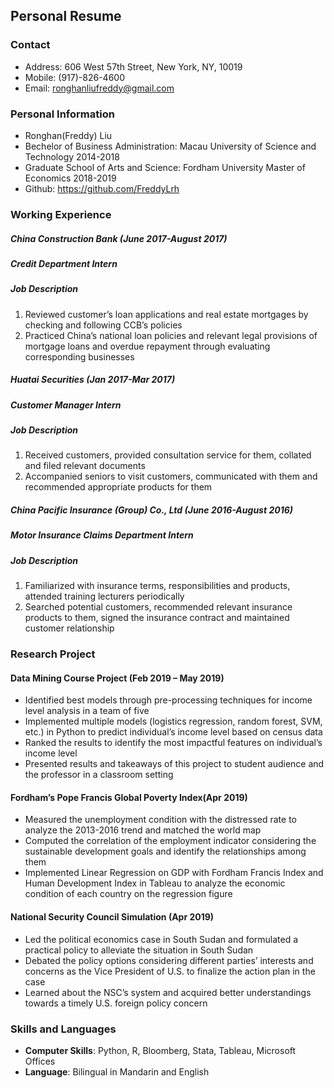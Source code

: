 ## Personal Resume  
### Contact 
+ Address: 606 West 57th Street, New York, NY, 10019 
+ Mobile: (917)-826-4600
+ Email: ronghanliufreddy@gmail.com  


### Personal Information  
+ Ronghan(Freddy) Liu
+ Bechelor of Business Administration: Macau University of Science and Technology  2014-2018
+ Graduate School of Arts and Science: Fordham University  Master of Economics 2018-2019 
+ Github: https://github.com/FreddyLrh  


### Working Experience  
##### China Construction Bank (June 2017-August 2017)  
##### **Credit Department Intern**  
##### **Job Description**  
1. Reviewed customer’s loan applications and real estate mortgages by checking and following CCB’s policies  
2. Practiced China’s national loan policies and relevant legal provisions of mortgage loans and overdue repayment through evaluating corresponding businesses  

##### Huatai Securities (Jan 2017-Mar 2017)  
##### **Customer Manager Intern**  
##### **Job Description**  
1. Received customers, provided consultation service for them, collated and filed relevant documents  
2. Accompanied seniors to visit customers, communicated with them and recommended appropriate products for them  


##### China Pacific Insurance (Group) Co., Ltd (June 2016-August 2016)  
##### **Motor Insurance Claims Department Intern**  
##### **Job Description**  
1. Familiarized with insurance terms, responsibilities and products, attended training lecturers periodically  
2. Searched potential customers, recommended relevant insurance products to them, signed the insurance contract and maintained customer relationship  


### Research Project  
#### Data Mining Course Project  (Feb 2019 – May 2019)
+ Identified best models through pre-processing techniques for income level analysis in a team of five  
+ Implemented multiple models (logistics regression, random forest, SVM, etc.) in Python to predict individual’s income level based on census data  
+ Ranked the results to identify the most impactful features on individual’s income level  
+ Presented results and takeaways of this project to student audience and the professor in a classroom setting  

#### Fordham’s Pope Francis Global Poverty Index(Apr 2019)  
+ Measured the unemployment condition with the distressed rate to analyze the 2013-2016 trend and matched the world map  
+ Computed the correlation of the employment indicator considering the sustainable development goals and identify the relationships among them  
+ Implemented Linear Regression on GDP with Fordham Francis Index and Human Development Index in Tableau to analyze the economic condition of each country on the regression figure  


#### National Security Council Simulation (Apr 2019)  
+ Led the political economics case in South Sudan and formulated a practical policy to alleviate the situation in South Sudan  
+ Debated the policy options considering different parties’ interests and concerns as the Vice President of U.S. to finalize the action plan in the case  
+ Learned about the NSC’s system and acquired better understandings towards a timely U.S. foreign policy concern  


### Skills and  Languages  
+ **Computer Skills**: Python, R, Bloomberg, Stata, Tableau, Microsoft Offices  
+ **Language**: Bilingual in Mandarin and English
